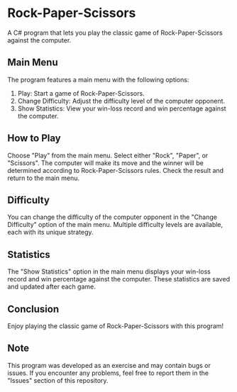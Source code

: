 # Rock-Paper-Scissors
A C# program that lets you play the classic game of Rock-Paper-Scissors against the computer.

## Main Menu
The program features a main menu with the following options:

1. Play: Start a game of Rock-Paper-Scissors.
2. Change Difficulty: Adjust the difficulty level of the computer opponent.
3. Show Statistics: View your win-loss record and win percentage against the computer.

## How to Play
Choose "Play" from the main menu.
Select either "Rock", "Paper", or "Scissors".
The computer will make its move and the winner will be determined according to Rock-Paper-Scissors rules.
Check the result and return to the main menu.

## Difficulty
You can change the difficulty of the computer opponent in the "Change Difficulty" option of the main menu. Multiple difficulty levels are available, each with its unique strategy.

## Statistics
The "Show Statistics" option in the main menu displays your win-loss record and win percentage against the computer. These statistics are saved and updated after each game.

## Conclusion
Enjoy playing the classic game of Rock-Paper-Scissors with this program!

## Note
This program was developed as an exercise and may contain bugs or issues. If you encounter any problems, feel free to report them in the "Issues" section of this repository.
